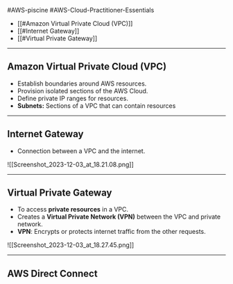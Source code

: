#AWS-piscine #AWS-Cloud-Practitioner-Essentials 

- [[#Amazon Virtual Private Cloud (VPC)]]
- [[#Internet Gateway]]
- [[#Virtual Private Gateway]]

--------
## Amazon Virtual Private Cloud (VPC)
- Establish boundaries around AWS resources.
- Provision isolated sections of the AWS Cloud.
- Define private IP ranges for resources.
- **Subnets:** Sections of a VPC that can contain resources
------
## Internet Gateway
- Connection between a VPC and the internet.

![[Screenshot_2023-12-03_at_18.21.08.png]]

--------
## Virtual Private Gateway
- To access **private resources** in a VPC.
- Creates a **Virtual Private Network (VPN)** between the VPC and private network.
- **VPN**: Encrypts or protects internet traffic from the other requests.

![[Screenshot_2023-12-03_at_18.27.45.png]]

-----
## AWS Direct Connect
